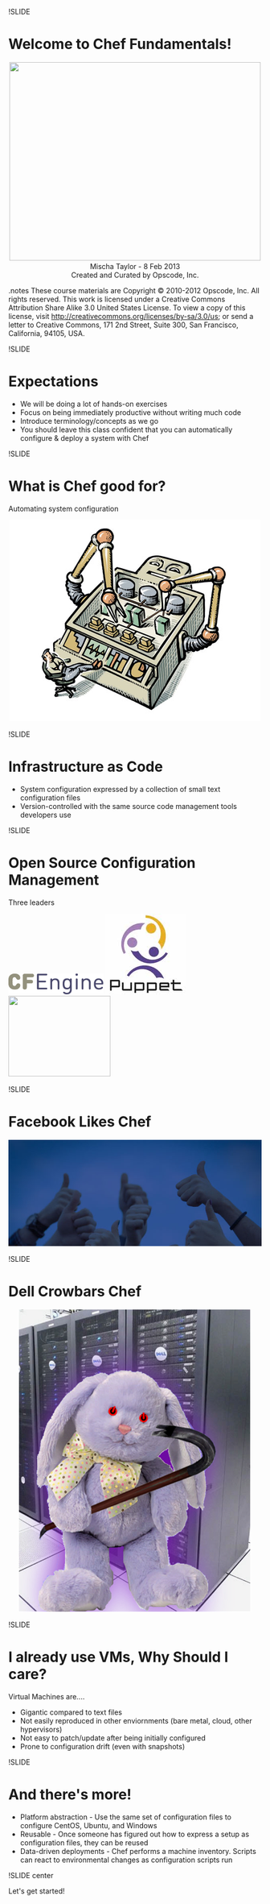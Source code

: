 !SLIDE

# Welcome to Chef Fundamentals! #

<center><img src="../images/oc-chef-logo.png" height="394" width="500" /></center>

<center>Mischa Taylor - 8 Feb 2013</center>

<center>Created and Curated by Opscode, Inc.</center>

.notes These course materials are Copyright © 2010-2012 Opscode,
Inc. All rights reserved.  This work is licensed under a Creative
Commons Attribution Share Alike 3.0 United States License. To view a
copy of this license, visit
http://creativecommons.org/licenses/by-sa/3.0/us; or send a letter to
Creative Commons, 171 2nd Street, Suite 300, San Francisco,
California, 94105, USA.

!SLIDE

# Expectations

* We will be doing a lot of hands-on exercises
* Focus on being immediately productive without writing much code
* Introduce terminology/concepts as we go
* You should leave this class confident that you can automatically configure & deploy a system with Chef

!SLIDE

# What is Chef good for?

Automating system configuration

<center><img src="../images/automate.png"/></center>

!SLIDE

# Infrastructure as Code

* System configuration expressed by a collection of small text configuration files
* Version-controlled with the same source code management tools developers use

!SLIDE

# Open Source Configuration Management

Three leaders

<div id="box">
<img src="../images/cfengine.png"/>
<img src="../images/puppet.jpeg"/>
<img src="../images/oc-chef-logo.png" width="203" height="160"/>
</div>

!SLIDE

# Facebook Likes Chef

<center><img src="../images/facebook-likes-opscode-and-private-chef.jpeg"/></center>

!SLIDE

# Dell Crowbars Chef

<center><img src="../images/crowbar.png" width="462" height="600"/></center>

!SLIDE

# I already use VMs, Why Should I care?

Virtual Machines are....

* Gigantic compared to text files
* Not easily reproduced in other enviornments (bare metal, cloud, other hypervisors)
* Not easy to patch/update after being initially configured
* Prone to configuration drift (even with snapshots)

!SLIDE

# And there's more!

* Platform abstraction - Use the same set of configuration files to configure CentOS, Ubuntu, and Windows
* Reusable - Once someone has figured out how to express a setup as configuration files, they can be reused
* Data-driven deployments - Chef performs a machine inventory.  Scripts can react to environmental changes as configuration scripts run

!SLIDE center

Let's get started!
